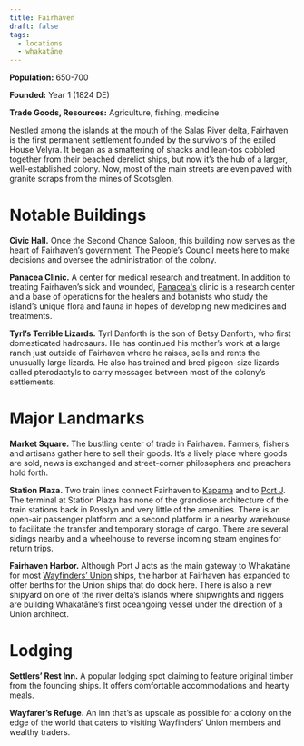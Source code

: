 ```yaml
---
title: Fairhaven
draft: false
tags:
  - locations
  - whakatāne
---
```

**Population:** 650-700

**Founded:** Year 1 (1824 DE)

**Trade Goods, Resources:** Agriculture, fishing, medicine

Nestled among the islands at the mouth of the Salas River delta, Fairhaven is the first permanent settlement founded by the survivors of the exiled House Velyra. It began as a smattering of shacks and lean-tos cobbled together from their beached derelict ships, but now it’s the hub of a larger, well-established colony. Now, most of the main streets are even paved with granite scraps from the mines of Scotsglen.
# Notable Buildings
**Civic Hall.** Once the Second Chance Saloon, this building now serves as the heart of Fairhaven’s government. The [People’s Council](the-peoples-council) meets here to make decisions and oversee the administration of the colony.

**Panacea Clinic.** A center for medical research and treatment. In addition to treating Fairhaven’s sick and wounded, [Panacea's](panacea) clinic is a research center and a base of operations for the healers and botanists who study the island’s unique flora and fauna in hopes of developing new medicines and treatments.

**Tyrl’s Terrible Lizards.** Tyrl Danforth is the son of Betsy Danforth, who first domesticated hadrosaurs. He has continued his mother’s work at a large ranch just outside of Fairhaven where he raises, sells and rents the unusually large lizards. He also has trained and bred pigeon-size lizards called pterodactyls to carry messages between most of the colony’s settlements.
# Major Landmarks
**Market Square.** The bustling center of trade in Fairhaven. Farmers, fishers and artisans gather here to sell their goods. It’s a lively place where goods are sold, news is exchanged and street-corner philosophers and preachers hold forth.

**Station Plaza.** Two train lines connect Fairhaven to [Kapama](kapama) and to [Port J](port-j). The terminal at Station Plaza has none of the grandiose architecture of the train stations back in Rosslyn and very little of the amenities. There is an open-air passenger platform and a second platform in a nearby warehouse to facilitate the transfer and temporary storage of cargo. There are several sidings nearby and a wheelhouse to reverse incoming steam engines for return trips.

**Fairhaven Harbor.** Although Port J acts as the main gateway to Whakatāne for most [Wayfinders’ Union](the-wayfinders-union) ships, the harbor at Fairhaven has expanded to offer berths for the Union ships that do dock here. There is also a new shipyard on one of the river delta’s islands where shipwrights and riggers are building Whakatāne’s first oceangoing vessel under the direction of a Union architect. 
# Lodging
**Settlers’ Rest Inn.** A popular lodging spot claiming to feature original timber from the founding ships. It offers comfortable accommodations and hearty meals.

**Wayfarer’s Refuge.** An inn that’s as upscale as possible for a colony on the edge of the world that caters to visiting Wayfinders’ Union members and wealthy traders.